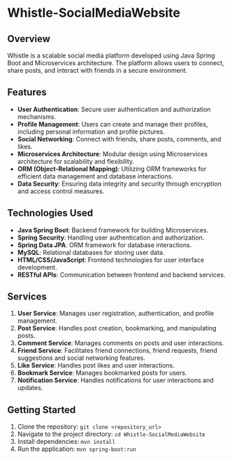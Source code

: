 # Whistle-SocialMediaWebsite

## Overview
Whistle is a scalable social media platform developed using Java Spring Boot and Microservices architecture. The platform allows users to connect, share posts, and interact with friends in a secure environment.

## Features
- **User Authentication**: Secure user authentication and authorization mechanisms.
- **Profile Management**: Users can create and manage their profiles, including personal information and profile pictures.
- **Social Networking**: Connect with friends, share posts, comments, and likes.
- **Microservices Architecture**: Modular design using Microservices architecture for scalability and flexibility.
- **ORM (Object-Relational Mapping)**: Utilizing ORM frameworks for efficient data management and database interactions.
- **Data Security**: Ensuring data integrity and security through encryption and access control measures.

## Technologies Used
- **Java Spring Boot**: Backend framework for building Microservices.
- **Spring Security**: Handling user authentication and authorization.
- **Spring Data JPA**: ORM framework for database interactions.
- **MySQL**: Relational databases for storing user data.
- **HTML/CSS/JavaScript**: Frontend technologies for user interface development.
- **RESTful APIs**: Communication between frontend and backend services.

## Services
1. **User Service**: Manages user registration, authentication, and profile management.
2. **Post Service**: Handles post creation, bookmarking, and manipulating posts.
3. **Comment Service**: Manages comments on posts and user interactions.
4. **Friend Service**: Facilitates friend connections, friend requests, friend suggestions and social networking features.
5. **Like Service**: Handles post likes and user interactions.
6. **Bookmark Service**: Manages bookmarked posts for users.
8. **Notification Service**: Handles notifications for user interactions and updates.

## Getting Started
1. Clone the repository: `git clone <repository_url>`
2. Navigate to the project directory: `cd Whistle-SocialMediaWebsite`
3. Install dependencies: `mvn install`
4. Run the application: `mvn spring-boot:run`
